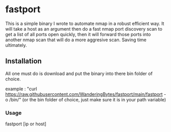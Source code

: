 # fastport
This is a simple binary I wrote to automate nmap in a robust efficient way.
It will take a host as an argument then do a fast nmap port discovery scan to get a list of all ports open quickly, then it will forward those ports into another nmap scan that will do a more aggresive scan. Saving time ultimately.  

## Installation

All one must do is download and put the binary into there bin folder of choice.


example : "curl https://raw.githubusercontent.com/WanderingBytes/fastport/main/fastport -o /bin/" (or the bin folder of choice, just make sure it is in your path variable)

### Usage
fastport [ip or host]
